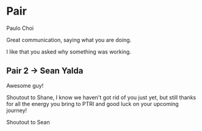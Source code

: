 # Pair

Paulo Choi

Great communication, saying what you are doing.

I like that you asked why something was working.

## Pair 2 -> Sean Yalda

Awesome guy!


Shoutout to Shane, I know we haven't got rid of you just yet, but still thanks for all the energy you bring to PTRI and good luck on your upcoming journey!

Shoutout to Sean